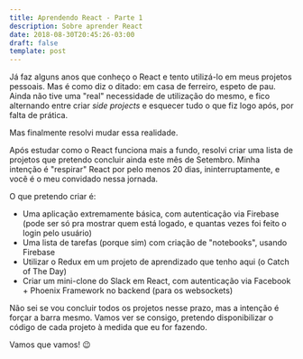 ```yaml
---
title: Aprendendo React - Parte 1
description: Sobre aprender React
date: 2018-08-30T20:45:26-03:00
draft: false
template: post
---
```


Já faz alguns anos que conheço o React e tento utilizá-lo em meus projetos pessoais. Mas é como diz o ditado: em casa de ferreiro, espeto de pau. Ainda não tive uma "real" necessidade de utilização do mesmo, e fico alternando entre criar _side projects_ e esquecer tudo o que fiz logo após, por falta de prática.

Mas finalmente resolvi mudar essa realidade.

Após estudar como o React funciona mais a fundo, resolvi criar uma lista de projetos que pretendo concluir ainda este mês de Setembro. Minha intenção é "respirar" React por pelo menos 20 dias, ininterruptamente, e você é o meu convidado nessa jornada.

O que pretendo criar é:

- Uma aplicação extremamente básica, com autenticação via Firebase (pode ser só pra mostrar quem está logado, e quantas vezes foi feito o login pelo usuário)
- Uma lista de tarefas (porque sim) com criação de "notebooks", usando Firebase
- Utilizar o Redux em um projeto de aprendizado que tenho aqui (o Catch of The Day)
- Criar um mini-clone do Slack em React, com autenticação via Facebook + Phoenix Framework no backend (para os websockets)

Não sei se vou concluir todos os projetos nesse prazo, mas a intenção é forçar a barra mesmo. Vamos ver se consigo, pretendo disponibilizar o código de cada projeto à medida que eu for fazendo.

Vamos que vamos! :wink:
